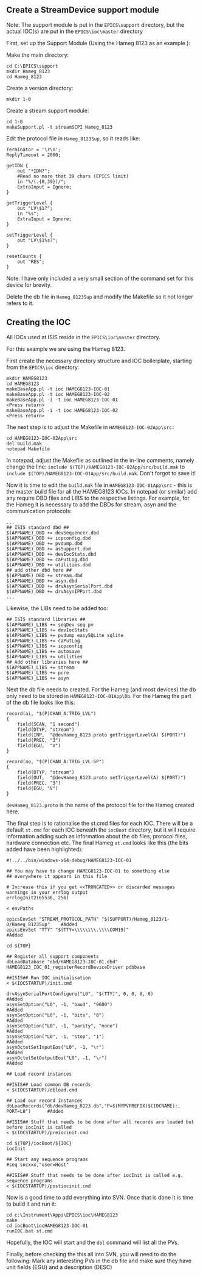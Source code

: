 ## Create a StreamDevice support module

Note: The support module is put in the `EPICS\support` directory, but the actual IOC(s) are put in the `EPICS\ioc\master` directory

First, set up the Support Module (Using the Hameg 8123 as an example.):

Make the main directory:

```
cd C:\EPICS\support
mkdir Hameg_8123
cd Hameg_8123
```

Create a version directory:

```
mkdir 1-0
```


Create a stream support module:

```
cd 1-0
makeSupport.pl -t streamSCPI Hameg_8123
```

Edit the protocol file in `Hameg_8123Sup`, so it reads like:

```
Terminator = '\r\n';
ReplyTimeout = 2000;

getIDN {
    out "*IDN?";
    #Read no more that 39 chars (EPICS limit)
    in "%/(.{0,39})/";
    ExtraInput = Ignore;
}

getTriggerLevel {
    out "LV\$1?";
    in "%s";
    ExtraInput = Ignore;
}

setTriggerLevel {
    out "LV\$1%s?";
}

resetCounts {
    out "RES";
}
```


Note: I have only included a very small section of the command set for this device for brevity.

Delete the db file in `Hameg_8123Sup` and modify the Makefile so it not longer refers to it.

## Creating the IOC

All IOCs used at ISIS reside in the `EPICS\ioc\master` directory.

For this example we are using the Hameg 8123.

First create the necessary directory structure and IOC boilerplate, starting from the `EPICS\ioc` directory:
```
mkdir HAMEG8123
cd HAMEG8123
makeBaseApp.pl -t ioc HAMEG8123-IOC-01
makeBaseApp.pl -t ioc HAMEG8123-IOC-02
makeBaseApp.pl -i -t ioc HAMEG8123-IOC-01
<Press return>
makeBaseApp.pl -i -t ioc HAMEG8123-IOC-02
<Press return>
```

The next step is to adjust the Makefile in `HAMEG8123-IOC-02App\src:`
```
cd HAMEG8123-IOC-02App\src
del build.mak
notepad Makefile
```

In notepad, adjust the Makefile as outlined in the in-line comments, namely change the line:
`include $(TOP)/HAMEG8123-IOC-02App/src/build.mak` to `include $(TOP)/HAMEG8123-IOC-01App/src/build.mak`.
Don't forgot to save it!

Now it is time to edit the `build.mak` file in `HAMEG8123-IOC-01App\src` - this is the master build file for all the HAMEG8123 IOCs. In notepad (or similar) add any require DBD files and LIBS to the respective listings. For example, for the Hameg it is necessary to add the DBDs for stream, asyn and the communication protocols:
```
...
## ISIS standard dbd ##
$(APPNAME)_DBD += devSequencer.dbd
$(APPNAME)_DBD += icpconfig.dbd
$(APPNAME)_DBD += pvdump.dbd
$(APPNAME)_DBD += asSupport.dbd
$(APPNAME)_DBD += devIocStats.dbd
$(APPNAME)_DBD += caPutLog.dbd
$(APPNAME)_DBD += utilities.dbd
## add other dbd here ##
$(APPNAME)_DBD += stream.dbd
$(APPNAME)_DBD += asyn.dbd
$(APPNAME)_DBD += drvAsynSerialPort.dbd
$(APPNAME)_DBD += drvAsynIPPort.dbd
...
```

Likewise, the LIBs need to be added too:
```
## ISIS standard libraries ##
$(APPNAME)_LIBS += seqDev seq pv
$(APPNAME)_LIBS += devIocStats
$(APPNAME)_LIBS += pvdump easySQLite sqlite
$(APPNAME)_LIBS += caPutLog
$(APPNAME)_LIBS += icpconfig
$(APPNAME)_LIBS += autosave
$(APPNAME)_LIBS += utilities
## Add other libraries here ##
$(APPNAME)_LIBS += stream
$(APPNAME)_LIBS += pcre
$(APPNAME)_LIBS += asyn
```

Next the db file needs to created. For the Hameg (and most devices) the db only need to be stored in `HAMEG8123-IOC-01App\Db`. For the Hameg the part of the db file looks like this:
```
record(ai, "$(P)CHAN_A:TRIG_LVL")
{
    field(SCAN, "1 second")
    field(DTYP, "stream")
    field(INP,  "@devHameg_8123.proto getTriggerLevel(A) $(PORT)")
    field(PREC, "3")
    field(EGU,  "V")
}

record(ao, "$(P)CHAN_A:TRIG_LVL:SP")
{
    field(DTYP, "stream")
    field(OUT,  "@devHameg_8123.proto setTriggerLevel(A) $(PORT)")
    field(PREC, "3")
    field(EGU, "V")
}
```

`devHameg_8123.proto` is the name of the protocol file for the Hameg created here.

The final step is to rationalise the st.cmd files for each IOC. There will be a default `st.cmd` for each IOC beneath the `iocBoot` directory, but it will require information adding such as information about the db files, protocol files, hardware connection etc. The final Hameg `st.cmd` looks like this (the bits added have been highlighted):

```
#!../../bin/windows-x64-debug/HAMEG8123-IOC-01

## You may have to change HAMEG8123-IOC-01 to something else
## everywhere it appears in this file

# Increase this if you get <<TRUNCATED>> or discarded messages warnings in your errlog output
errlogInit2(65536, 256)

< envPaths

epicsEnvSet "STREAM_PROTOCOL_PATH" "$(SUPPORT)/Hameg_8123/1-0/Hameg_8123Sup"    #Added
epicsEnvSet "TTY" "$(TTY=\\\\\\\\.\\\\COM19)"                                   #Added

cd ${TOP}

## Register all support components
dbLoadDatabase "dbd/HAMEG8123-IOC-01.dbd"
HAMEG8123_IOC_01_registerRecordDeviceDriver pdbbase

##ISIS## Run IOC initialisation
< $(IOCSTARTUP)/init.cmd

drvAsynSerialPortConfigure("L0", "$(TTY)", 0, 0, 0, 0)                          #Added
asynSetOption("L0", -1, "baud", "9600")                                         #Added
asynSetOption("L0", -1, "bits", "8")                                            #Added
asynSetOption("L0", -1, "parity", "none")                                       #Added
asynSetOption("L0", -1, "stop", "1")                                            #Added
asynOctetSetInputEos("L0", -1, "\r")                                            #Added
asynOctetSetOutputEos("L0", -1, "\r")                                           #Added

## Load record instances

##ISIS## Load common DB records
< $(IOCSTARTUP)/dbload.cmd

## Load our record instances
dbLoadRecords("db/devHameg_8123.db","P=$(MYPVPREFIX)$(IOCNAME):, PORT=L0")      #Added

##ISIS## Stuff that needs to be done after all records are loaded but before iocInit is called
< $(IOCSTARTUP)/preiocinit.cmd

cd ${TOP}/iocBoot/${IOC}
iocInit

## Start any sequence programs
#seq sncxxx,"user=Host"

##ISIS## Stuff that needs to be done after iocInit is called e.g. sequence programs
< $(IOCSTARTUP)/postiocinit.cmd
```

Now is a good time to add everything into SVN. Once that is done it is time to build it and run it:

```
cd c:\Instrument\Apps\EPICS\ioc\HAMEG8123
make
cd iocBoot\iocHAMEG8123-IOC-01
runIOC.bat st.cmd
```

Hopefully, the IOC will start and the `dbl` command will list all the PVs.

Finally, before checking the this all into SVN, you will need to do the following:
Mark any interesting PVs in the db file and make sure they have unit fields (EGU) and a description (DESC)
